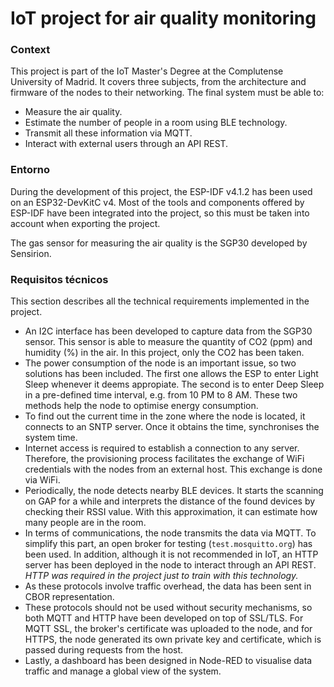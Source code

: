 # IoT project for air quality monitoring
### Context
This project is part of the IoT Master's Degree at the Complutense University of Madrid. It covers three subjects, from the architecture and firmware of the nodes to their networking. The final system must be able to:
- Measure the air quality.
- Estimate the number of people in a room using BLE technology.
- Transmit all these information via MQTT.
- Interact with external users through an API REST.

### Entorno
During the development of this project, the ESP-IDF v4.1.2 has been used on an ESP32-DevKitC v4. Most of the tools and components offered by ESP-IDF have been integrated into the project, so this must be taken into account when exporting the project.

The gas sensor for measuring the air quality is the SGP30 developed by Sensirion.

### Requisitos técnicos
This section describes all the technical requirements implemented in the project.
- An I2C interface has been developed to capture data from the SGP30 sensor. This sensor is able to measure the quantity of CO2 (ppm) and humidity (%) in the air. In this project, only the CO2 has been taken.
- The power consumption of the node is an important issue, so two solutions has been included. The first one allows the ESP to enter Light Sleep whenever it deems appropiate. The second is to enter Deep Sleep in a pre-defined time interval, e.g. from 10 PM to 8 AM. These two methods help the node to optimise energy consumption.
- To find out the current time in the zone where the node is located, it connects to an SNTP server. Once it obtains the time, synchronises the system time.
- Internet access is required to establish a connection to any server. Therefore, the provisioning process facilitates the exchange of WiFi credentials with the nodes from an external host. This exchange is done via WiFi.
- Periodically, the node detects nearby BLE devices. It starts the scanning on GAP for a while and interprets the distance of the found devices by checking their RSSI value. With this approximation, it can estimate how many people are in the room.
- In terms of communications, the node transmits the data via MQTT. To simplify this part, an open broker for testing (```test.mosquitto.org```) has been used. In addition, although it is not recommended in IoT, an HTTP server has been deployed in the node to interact through an API REST. *HTTP was required in the project just to train with this technology.*
- As these protocols involve traffic overhead, the data has been sent in CBOR representation.
- These protocols should not be used without security mechanisms, so both MQTT and HTTP have been developed on top of SSL/TLS. For MQTT SSL, the broker's certificate was uploaded to the node, and for HTTPS, the node generated its own private key and certificate, which is passed during requests from the host.
- Lastly, a dashboard has been designed in Node-RED to visualise data traffic and manage a global view of the system.